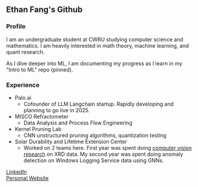 ## Ethan Fang's Github
### Profile
I am an undergraduate student at CWRU studying computer science and mathematics. I am heavily interested in math theory, machine learning, and quant research.

As I dive deeper into ML, I am documenting my progress as I learn in my "Intro to ML" repo (pinned). 

### Experience
- Palo.ai
  - Cofounder of LLM Langchain startup. Rapidly developing and planning to go live in 2025.
- MISCO Refractometer
  - Data Analysis and Process Flow Engineering
- Kernel Pruning Lab
  - CNN unstructured pruning algorithms, quantization testing
- Solar Durability and Lifetime Extension Center 
  - Worked on 2 teams here. First year was spent doing <a href = "https://pypi.org/project/XRDimage/">computer vision research</a> on XRD data. My second year was spent doing anomaly detection
    on Windows Logging Service data using GNNs.

<a href="https://www.linkedin.com/in/ethanwfang/">LinkedIn</a> <br>
<a href = "https://ethanwfang.github.io/index.html">Personal Website</a>
  


